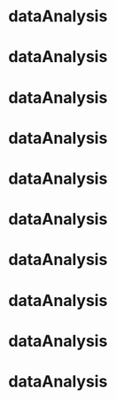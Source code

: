# dataAnalysis
# dataAnalysis
# dataAnalysis
# dataAnalysis
# dataAnalysis
# dataAnalysis
# dataAnalysis
# dataAnalysis
# dataAnalysis
# dataAnalysis
